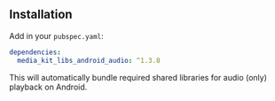 ## Installation

Add in your `pubspec.yaml`:

```yaml
dependencies:
  media_kit_libs_android_audio: ^1.3.8
```

This will automatically bundle required shared libraries for audio (only) playback on Android.
